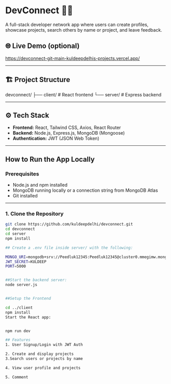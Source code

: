 # DevConnect 🧑‍💻

A full-stack developer network app where users can create profiles, showcase projects, search others by name or project, and leave feedback.

## 🌐 Live Demo (optional)
https://devconnect-git-main-kuldeepdelhis-projects.vercel.app/

---

## 🏗️ Project Structure
devconnect/
├── client/ # React frontend
└── server/ # Express backend


---

## ⚙️ Tech Stack

- **Frontend:** React, Tailwind CSS, Axios, React Router
- **Backend:** Node.js, Express.js, MongoDB (Mongoose)
- **Authentication:** JWT (JSON Web Token)

---

##  How to Run the App Locally

### Prerequisites

- Node.js and npm installed
- MongoDB running locally or a connection string from MongoDB Atlas
- Git installed

---

### 1. Clone the Repository

```bash
git clone https://github.com/kuldeepdelhi/devconnect.git
cd devconnect
cd server
npm install

## Create a .env file inside server/ with the following:

MONGO_URI=mongodb+srv://Peedluk12345:Peedluk12345@cluster0.mmegimw.mongodb.net/devconnect?retryWrites=true&w=majority
JWT_SECRET=KULDEEP
PORT=5000


##Start the backend server:
node server.js


##Setup the Frontend

cd ../client
npm install
Start the React app:


npm run dev

## Features
1. User Signup/Login with JWT Auth

2. Create and display projects
3.Search users or projects by name

4. View user profile and projects

5. Comment 
